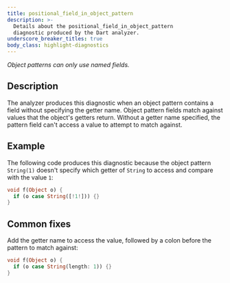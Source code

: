```yaml
---
title: positional_field_in_object_pattern
description: >-
  Details about the positional_field_in_object_pattern
  diagnostic produced by the Dart analyzer.
underscore_breaker_titles: true
body_class: highlight-diagnostics
---
```


_Object patterns can only use named fields._

## Description

The analyzer produces this diagnostic when an object pattern contains a
field without specifying the getter name. Object pattern fields match
against values that the object's getters return. Without a getter name
specified, the pattern field can't access a value to attempt to match against.

## Example

The following code produces this diagnostic because the object pattern
`String(1)` doesn't specify which getter of `String` to access and compare
with the value `1`:

```dart
void f(Object o) {
  if (o case String([!1!])) {}
}
```

## Common fixes

Add the getter name to access the value, followed
by a colon before the pattern to match against:

```dart
void f(Object o) {
  if (o case String(length: 1)) {}
}
```
